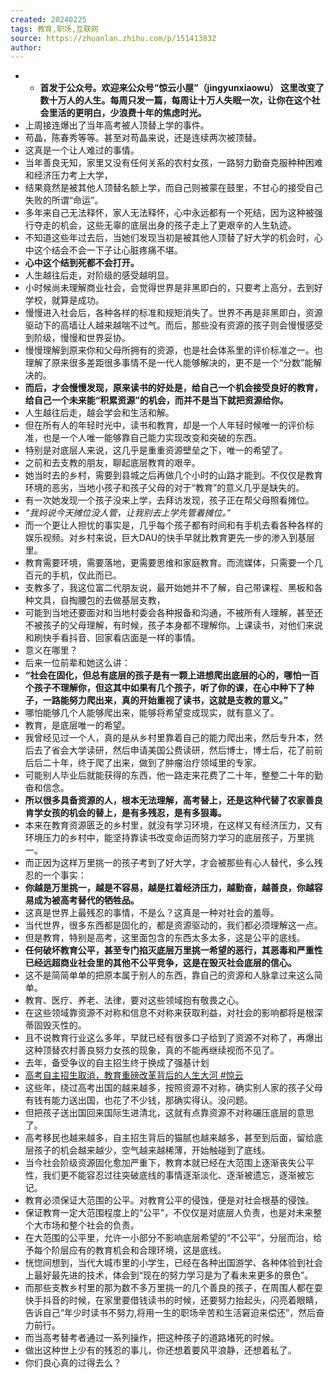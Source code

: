 ```yaml
---
created: 20240225
tags: 教育,职场,互联网
source: https://zhuanlan.zhihu.com/p/151413832
author: 
---
```

- - **首发于公众号。欢迎来公众号“惊云小屋”（jingyunxiaowu） 这里改变了数十万人的人生。每周只发一篇，每周让十万人失眠一次，让你在这个社会里活的更明白，少浪费十年的焦虑时光。**
- 上周接连爆出了当年高考被人顶替上学的事件。
- 苟晶，陈春秀等等。甚至对苟晶来说，还是连续两次被顶替。
- 这真是一个让人难过的事情。
- 当年善良无知，家里又没有任何关系的农村女孩，一路努力勤奋克服种种困难和经济压力考上大学，
- 结果竟然是被其他人顶替名额上学，而自己则被蒙在鼓里，不甘心的接受自己失败的所谓“命运”。
- 多年来自己无法释怀，家人无法释怀，心中永远都有一个死结，因为这种被强行夺走的机会，这些无辜的底层出身的孩子走上了更艰辛的人生轨迹。
- 不知道这些年过去后，当她们发现当初是被其他人顶替了好大学的机会时，心中这个结会不会一下子让心脏疼痛不堪。
- **心中这个结到死都不会打开。**
- 人生越往后走，对阶级的感受越明显。
- 小时候尚未理解商业社会，会觉得世界是非黑即白的，只要考上高分，去到好学校，就算是成功。
- 慢慢进入社会后，各种各样的标准和规矩消失了。世界不再是非黑即白，资源驱动下的高墙让人越来越喘不过气。而后，那些没有资源的孩子则会慢慢感受到阶级，慢慢和世界妥协。
- 慢慢理解到原来你和父母所拥有的资源，也是社会体系里的评价标准之一。也理解了原来很多差距很多事情不是一代人能够解决的，更不是一个“分数”能解决的。
- **而后，才会慢慢发现，原来读书的好处是，给自己一个机会接受良好的教育，给自己一个未来能“积累资源”的机会，而并不是当下就把资源给你。**
- 人生越往后走，越会学会和生活和解。
- 但在所有人的年轻时光中，读书和教育，却是一个人年轻时候唯一的评价标准，也是一个人唯一能够靠自己能力实现改变和突破的东西。
- 特别是对底层人来说，这几乎是重重资源壁垒之下，唯一的希望了。
- 之前和去支教的朋友，聊起底层教育的艰辛。
- 她当时去的乡村，需要到县城之后再做几个小时的山路才能到。不仅仅是教育环境的恶劣，当地小孩子和孩子父母的对于“教育”的意义几乎是缺失的。
- 有一次她发现一个孩子没来上学，去拜访发现，孩子正在帮父母照看摊位。
- _“我妈说今天摊位没人管，让我别去上学先管着摊位。”_
- 而一个更让人担忧的事实是，几乎每个孩子都有时间和有手机去看各种各样的娱乐视频。对乡村来说，巨大DAU的快手早就比教育更先一步的渗入到基层里。
- 教育需要环境，需要落地，更需要思维和家庭教育。而流媒体，只需要一个几百元的手机，仅此而已。
- 支教多了，我这位富二代朋友说，最开始她并不了解，自己带课程、黑板和各种文具，自掏腰包的去做基层支教，
- 可能到当地还要面对和当地村委会各种报备和沟通，不被所有人理解，甚至还不被孩子的父母理解，有时候，孩子本身都不理解你。上课读书，对他们来说和刷快手看抖音、回家看店面是一样的事情。
- 意义在哪里？
- 后来一位前辈和她这么讲：
- **“社会在固化，但总有底层的孩子是有一颗上进想爬出底层的心的，哪怕一百个孩子不理解你，但这其中如果有几个孩子，听了你的课，在心中种下了种子，一路能努力爬出来，真的开始重视了读书，这就是支教的意义。”**
- 哪怕能够几个人能够爬出来，能够将希望变成现实，就有意义了。
- 教育，是底层唯一的希望。
- 我曾经见过一个人，真的是从乡村里靠着自己的能力爬出来，然后专升本，然后去了省会大学读研，然后申请美国公费读研，然后博士，博士后，花了前前后后二十年，终于爬了出来，做到了肿瘤治疗领域里的专家。
- 可能别人毕业后就能获得的东西，他一路走来花费了二十年，整整二十年的勤奋和信念。
- **所以很多具备资源的人，根本无法理解，高考替上，还是这种代替了农家善良肯学女孩的机会的替上，是有多残忍，是有多狠毒。**
- 本来在教育资源匮乏的乡村里，就没有学习环境，在这样又有经济压力，又有环境压力的乡村中，能坚持靠读书改变命运而努力学习的底层孩子，万里挑一。
- 而正因为这样万里挑一的孩子考到了好大学，才会被那些有心人替代，多么残忍的一个事实：
- **你越是万里挑一，越是不容易，越是扛着经济压力，越勤奋，越善良，你越容易成为被高考替代的牺牲品。**
- 这真是世界上最残忍的事情，不是么？这真是一种对社会的羞辱。
- 当代世界，很多东西都是固化的，都是资源驱动的，我们都必须理解这一点。
- 但是教育，特别是高考，这里面包含的东西太多太多，这是公平的底线。
- **任何破坏教育公平，甚至专门掐灭底层万里挑一希望的恶行，其恶毒和严重性已经远超商业社会里的其他不公平竞争，这是在毁灭社会底层的信心。**
- 这不是简简单单的把原本属于别人的东西，靠自己的资源和人脉拿过来这么简单。
- 教育、医疗、养老、法律，要对这些领域抱有敬畏之心。
- 在这些领域靠资源不对称和信息不对称来获取利益，对社会的影响都将是根深蒂固毁灭性的。
- 且不说教育行业这么多年，早就已经有很多口子给到了资源不对称了，再爆出这种顶替农村善良努力女孩的现象，真的不能再继续视而不见了。
- 去年，备受争议的自主招生终于换成了强基计划
- [高考自主招生取消，教育重磅改革背后的人生大河 #惊云](http://mp.weixin.qq.com/s?__biz=MzU1Mjk1MDY2OA==&mid=2247483781&idx=1&sn=2b708f7fafaf28af034c2b9f4db8dc0b&chksm=fbfb0f66cc8c8670620585d7ca2eec7a517d8231167255a517186476da84cce4e9a49c3c3188&scene=21#wechat_redirect)  
- 这些年，绕过高考出国的越来越多，按照资源不对称，确实别人家的孩子父母有钱有能力送出国，也花了不少钱，那确实得认。没问题。
- 但把孩子送出国回来国际生进清北，这就有点靠资源不对称碾压底层的意思了。
- 高考移民也越来越多，自主招生背后的猫腻也越来越多，甚至到后面，留给底层孩子的机会越来越少，空气越来越稀薄，开始触碰到了底线。
- 当今社会阶级资源固化愈加严重下，教育本就已经在大范围上逐渐丧失公平性，我们更不能容忍过往突破底线的事情逐渐淡化、逐渐被遗忘，逐渐被忘记。
- 教育必须保证大范围的公平。对教育公平的侵蚀，便是对社会根基的侵蚀。
- 保证教育一定大范围程度上的“公平”，不仅仅是对底层人负责，也是对未来整个大市场和整个社会的负责。
- 在大范围的公平里，允许一小部分不影响底层希望的“不公平”，分层而治，给予每个阶层应有的教育机会和合理环境，这是底线。
- 恍惚间想到，当代大城市里的小学生，已经在各种出国游学、各种体验到社会上最好最先进的技术，体会到“现在的努力学习是为了看未来更多的景色”。
- 而那些支教乡村里的那为数不多万里挑一的几个善良的孩子，在周围人都在耍快手抖音的时候，在家里要借钱读书的时候，还要努力抬起头，闪亮着眼睛，告诉自己“年少时读书不努力,将用一生的职场辛苦和生活窘迫来偿还”，然后奋力前行。
- 而当高考替考者通过一系列操作，把这种孩子的道路堵死的时候。
- 做出这种世上少有的残忍的事儿，你还想着要风平浪静，还想着私了。
- 你们良心真的过得去么？
